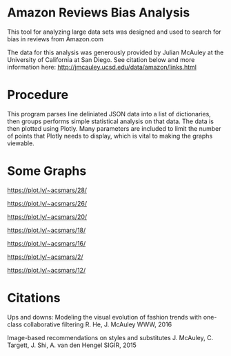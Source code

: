 # Amazon Reviews Bias Analysis

This tool for analyzing large data sets was designed and used to search for bias in reviews from Amazon.com

The data for this analysis was generously provided by Julian McAuley at the University of California at San Diego. See citation below and more information here: http://jmcauley.ucsd.edu/data/amazon/links.html

# Procedure

This program parses line deliniated JSON data into a list of dictionaries, then groups performs simple statistical analysis on that data. The data is then plotted using Plotly. Many parameters are included to limit the number of points that Plotly needs to display, which is vital to making the graphs viewable.

# Some Graphs

https://plot.ly/~acsmars/28/

https://plot.ly/~acsmars/26/

https://plot.ly/~acsmars/20/

https://plot.ly/~acsmars/18/

https://plot.ly/~acsmars/16/

https://plot.ly/~acsmars/2/

https://plot.ly/~acsmars/12/

# Citations

Ups and downs: Modeling the visual evolution of fashion trends with one-class collaborative filtering
R. He, J. McAuley
WWW, 2016

Image-based recommendations on styles and substitutes
J. McAuley, C. Targett, J. Shi, A. van den Hengel
SIGIR, 2015
